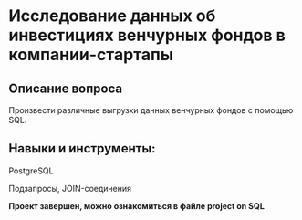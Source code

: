 # Исследование данных об инвестициях венчурных фондов в компании-стартапы

## Описание вопроса
Произвести различные выгрузки данных венчурных фондов с помощью SQL.

## Навыки и инструменты:
PostgreSQL

Подзапросы, JOIN-соединения

**Проект завершен, можно ознакомиться в файле project on SQL**
